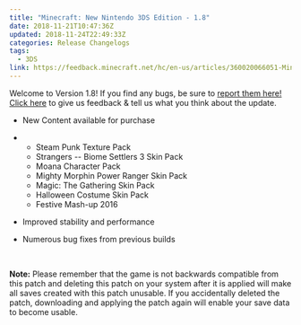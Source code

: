 ```yaml
---
title: "Minecraft: New Nintendo 3DS Edition - 1.8"
date: 2018-11-21T10:47:36Z
updated: 2018-11-24T22:49:33Z
categories: Release Changelogs
tags:
  - 3DS
link: https://feedback.minecraft.net/hc/en-us/articles/360020066051-Minecraft-New-Nintendo-3DS-Edition-1-8
---
```


Welcome to Version 1.8! If you find any bugs, be sure to [report them here!](http://bugs.mojang.com/)\
[Click here](http://feedback.minecraft.net/) to give us feedback & tell us what you think about the update.

-   New Content available for purchase

-   -   Steam Punk Texture Pack
    -   Strangers -- Biome Settlers 3 Skin Pack
    -   Moana Character Pack
    -   Mighty Morphin Power Ranger Skin Pack
    -   Magic: The Gathering Skin Pack
    -   Halloween Costume Skin Pack
    -   Festive Mash-up 2016

-   Improved stability and performance

-   Numerous bug fixes from previous builds

 

**Note:** Please remember that the game is not backwards compatible from this patch and deleting this patch on your system after it is applied will make all saves created with this patch unusable. If you accidentally deleted the patch, downloading and applying the patch again will enable your save data to become usable.
